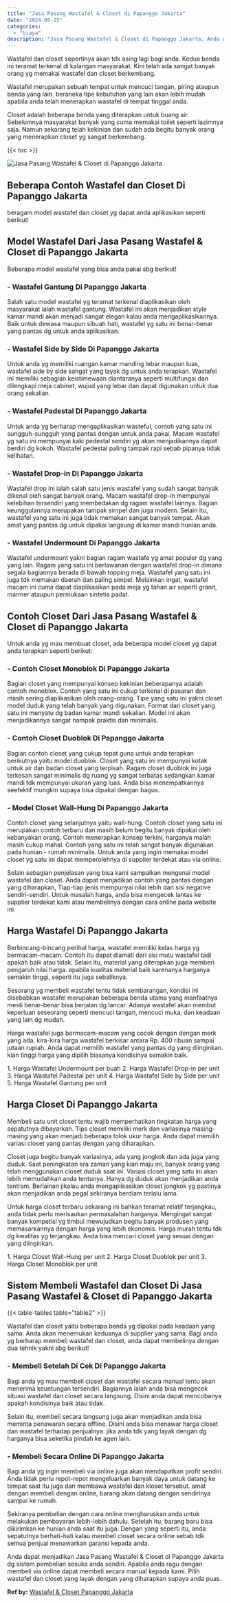 ```yaml
---
title: "Jasa Pasang Wastafel & Closet di Papanggo Jakarta"
date: "2024-05-25"
categories: 
  - "biaya"
description: "Jasa Pasang Wastafel & Closet di Papanggo Jakarta. Anda dapat menjadikan Jasa Pasang Wastafel & Closet di Papanggo Jakarta dg sistem pembelian sesuka anda se..."
---
```


Wastafel dan closet sepertinya akan tdk asing lagi bagi anda. Kedua benda ini teramat terkenal di kalangan masyarakat. Kini telah ada sangat banyak orang yg memakai wastafel dan closet berkembang.

Wastafel merupakan sebuah tempat untuk mencuci tangan, piring ataupun benda yang lain. beraneka tipe kebutuhan yang lain akan lebih mudah apabila anda telah menerapkan wastafel di tempat tinggal anda.

Closet adalah beberapa benda yang diterapkan untuk buang air. Sebelumnya masyarakat banyak yang cuma memakai toilet seperti lazimnya saja. Namun sekarang telah kekinian dan sudah ada begitu banyak orang yang menerapkan closet yg sangat berkembang.

{{< toc >}}

![Jasa Pasang Wastafel & Closet di Papanggo Jakarta](/images/wastafel-closet-murah46.png)

## Beberapa Contoh Wastafel dan Closet Di Papanggo Jakarta

beragam model wastafel dan closet yg dapat anda aplikasikan seperti berikut!

## Model Wastafel Dari Jasa Pasang Wastafel & Closet di Papanggo Jakarta

Beberapa model wastafel yang bisa anda pakai sbg berikut!

### \- Wastafel Gantung Di Papanggo Jakarta

Salah satu model wastafel yg teramat terkenal diaplikasikan oleh masyarakat ialah wastafel gantung. Wastafel ini akan menjadikan style kamar mandi akan menjadi sangat elegan kalau anda mengaplikasikannya. Baik untuk dewasa maupun sibuah hati, wastafel yg satu ini benar-benar yang pantas dg untuk anda aplikasikan.

### \- Wastafel Side by Side Di Papanggo Jakarta

Untuk anda yg memiliki ruangan kamar manding lebar maupun luas, wastafel side by side sangat yang layak dg untuk anda terapkan. Wastafel ini memiliki sebagian keistimewaan diantaranya seperti multifungsi dan dilengkapi meja cabinet, wujud yang lebar dan dapat digunakan untuk dua orang sekalian.

### \- Wastafel Padestal Di Papanggo Jakarta

Untuk anda yg berharap mengaplikasikan wasteful, contoh yang satu ini sungguh-sungguh yang pantas dengan untuk anda pakai. Macam wastafel yg satu ini mempunyai kaki pedestal sendiri yg akan menjadikannya dapat berdiri dg kokoh. Wastafel pedestal paling tampak rapi sebab pipanya tidak kelihatan.

### \- Wastafel Drop-in Di Papanggo Jakarta

Wastafel drop ini ialah salah satu jenis wastafel yang sudah sangat banyak dikenal oleh sangat banyak orang. Macam wastafel drop-in mempunyai kelebihan tersendiri yang membedakan dg ragam wastafel lainnya. Bagian keunggulannya merupakan tampak simpel dan juga modern. Selain itu, wastafel yang satu ini juga tidak memakan sangat banyak tempat. Akan amat yang pantas dg untuk dipakai langsung di kamar mandi hunian anda.

### \- Wastafel Undermount Di Papanggo Jakarta

Wastafel undermount yakni bagian ragam wastafe yg amat populer dg yang yang lain. Ragam yang satu ini berlawanan dengan wastafel drop-in dimana segala bagiannya berada di bawah topping meja. Wastafel yang satu ini juga tdk memakan daerah dan paling simpel. Melainkan ingat, wastafel macam ini cuma dapat diaplikasikan pada meja yg tahan air seperti granit, marmer ataupun permukaan sintetis padat.

## Contoh Closet Dari Jasa Pasang Wastafel & Closet di Papanggo Jakarta

Untuk anda yg mau membuat closet, ada beberapa model closet yg dapat anda terapkan seperti berikut:

### \- Contoh Closet Monoblok Di Papanggo Jakarta

Bagian closet yang mempunyai konsep kekinian beberapanya adalah contoh monoblok. Contoh yang satu ini cukup terkenal di pasaran dan masih sering diaplikasikan oleh orang-orang. Tipe yang satu ini yakni closet model duduk yang telah banyak yang digunakan. Format dari closet yang satu ini menyatu dg badan kamar mandi sekalian. Model ini akan menjadikannya sangat nampak praktis dan minimalis.

### \- Contoh Closet Duoblok Di Papanggo Jakarta

Bagian contoh closet yang cukup tepat guna untuk anda terapkan berikutnya yaitu model duoblok. Closet yang satu ini mempunyai kotak untuk air dan badan closet yang terpisah. Ragam closet duoblok ini juga terkesan sangat minimalis dg ruang yg sangat terbatas sedangkan kamar mandi tdk mempunyai ukuran yang luas. Anda bisa menempatkannya seefektif mungkin supaya bisa dipakai dengan bagus.

### \- Model Closet Wall-Hung Di Papanggo Jakarta

Contoh closet yang selanjutnya yaitu wall-hung. Contoh closet yang satu ini merupakan contoh terbaru dan masih belum begitu banyak dipakai oleh kebanyakan orang. Contoh menerapkan konsep terkini, harganya malah masih cukup mahal. Contoh yang satu ini telah sangat banyak digunakan pada hunian - rumah minimalis. Untuk anda yang ingin memakai model closet yg satu ini dapat memperolehnya di supplier terdekat atau via online.

Selain sebagian penjelasan yang bisa kami sampaikan mengenai model wastafel dan closet. Anda dapat menjadikan contoh yang pantas dengan yang diharapkan, Tiap-tiap jenis mempunyai nilai lebih dan sisi negative sendiri-sendiri. Untuk masalah harga, anda bisa mengecek lantas ke supplier terdekat kami atau membelinya dengan cara online pada website ini.

## Harga Wastafel Di Papanggo Jakarta

Berbincang-bincang perihal harga, wastafel memiliki kelas harga yg bermacam-macam. Contoh itu dapat diamati dari sisi mutu wastafel tadi apakah baik atau tidak. Selain itu, material yang diterapkan juga memberi pengaruh nilai harga. apabila kualitas material baik karenanya harganya semakin tinggi, seperti itu juga sebaliknya.

Sesorang yg membeli wastafel tentu tidak sembarangan, kondisi ini disebabkan wastafel merupakan beberapa benda utama yang manfaatnya mesti benar-benar bisa berjalan dg lancar. Adanya wastafel akan membut keperluan seseorang seperti mencuci tangan, mencuci muka, dan keadaan yang lain dg mudah.

Harga wastafel juga bermacam-macam yang cocok dengan dengan merk yang ada, kira-kira harga wastafel berkisar antara Rp. 400 ribuan sampai jutaan rupiah. Anda dapat memilih wastafel yang pantas dg yang diinginkan. kian tinggi harga yang dipilih biasanya kondisinya semakin baik.

1\. Harga Wastafel Undermount per buah 2. Harga Wastafel Drop-in per unit 3. Harga Wastafel Padestal per unit 4. Harga Wastafel Side by Side per unit 5. Harga Wastafel Gantung per unit

## Harga Closet Di Papanggo Jakarta

Membeli satu unit closet tentu wajib memperhatikan tingkatan harga yang sepatutnya dibayarkan. Tips closet memiliki merk dan variasinya masing-masing yang akan menjadi beberapa tolok ukur harga. Anda dapat memilih variasi closet yang pantas dengan yang diharapkan.

Closet juga begitu banyak variasinya, ada yang jongkok dan ada juga yang duduk. Saat peningkatan era zaman yang kian maju ini, banyak orang yang telah menggunakan closet duduk saat ini. Variasi closet yang satu ini akan lebih memudahkan anda tentunya. Hanya dg duduk akan menjadikan anda tentram. Berlainan jikalau anda mengaplikasikan closet jongkok yg pastinya akan menjadikan anda pegal sekiranya berdiam terlalu lama.

Untuk harga closet terbaru sekarang ini bahkan teramat relatif terjangkau, anda tidak perlu merisaukan permasalahan harganya. Mengingat sangat banyak kompetisi yg timbul mewujudkan begitu banyak produsen yang memasarkannya dengan harga yang lebih ekonomis. Harga murah tentu tdk dg kwalitas yg terjangkau. Anda bisa mencari closet yang sesuai dengan yang diinginkan.

1\. Harga Closet Wall-Hung per unit 2. Harga Closet Duoblok per unit 3. Harga Closet Monoblok per unit

## Sistem Membeli Wastafel dan Closet Di Jasa Pasang Wastafel & Closet di Papanggo Jakarta

{{< table-tables table="table2" >}}

Wastafel dan closet yaitu beberapa benda yg dipakai pada keadaan yang sama. Anda akan menemukan keduanya di supplier yang sama. Bagi anda yg berharap membeli wastafel dan closet, anda dapat membelinya dengan dua tehnik yakni sbg berikut!

### \- Membeli Setelah Di Cek Di Papanggo Jakarta

Bagi anda yg mau membeli closet dan wastafel secara manual tentu akan menerima keuntungan tersendiri. Bagiannya ialah anda bisa mengecek situasi wastafel dan closet secara langsung. Disini anda dapat mencobanya apakah kondisinya baik atau tidak.

Selain itu, membeli secara langsung juga akan menjadikan anda bisa meminta penawaran secara offline. Disini anda bisa menawar harga closet dan wastafel terhadap penjualnya. jika anda tdk yang layak dengan dg harganya bisa seketika pindah ke agen lain.

### \- Membeli Secara Online Di Papanggo Jakarta

Bagi anda yg ingin membeli via online juga akan mendapatkan profit sendiri. Anda tidak perlu repot-repot mengeluarkan banyak daya untuk datang ke tempat saat itu juga dan membawa wastafel dan kloset tersebut. amat dengan membeli dengan online, barang akan datang dengan sendirinya sampai ke rumah.

Sekiranya pembelian dengan cara online mengharuskan anda untuk melakukan pembayaran lebih-lebih dahulu. Setelah itu, barang baru bisa dikirimkan ke hunian anda saat itu juga. Dengan yang seperti itu, anda sepatutnya berhati-hati kalau membeli closet secara online sebab tdk semua penjual menawarkan garansi kepada anda.

Anda dapat menjadikan Jasa Pasang Wastafel & Closet di Papanggo Jakarta dg sistem pembelian sesuka anda sendiri. Apabila anda ragu dengan membeli via online dapat membeli secara manual kepada kami. Pilih wastafel dan closet yang layak dengan yang diharapkan supaya anda puas.

**Ref by:** [Wastafel & Closet Papanggo Jakarta](https://id.wikipedia.org/wiki/Wastafel)
